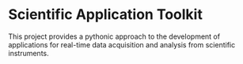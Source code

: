 # Scientific Application Toolkit

This project provides a pythonic approach to the development of applications
for real-time data acquisition and analysis from scientific instruments.

